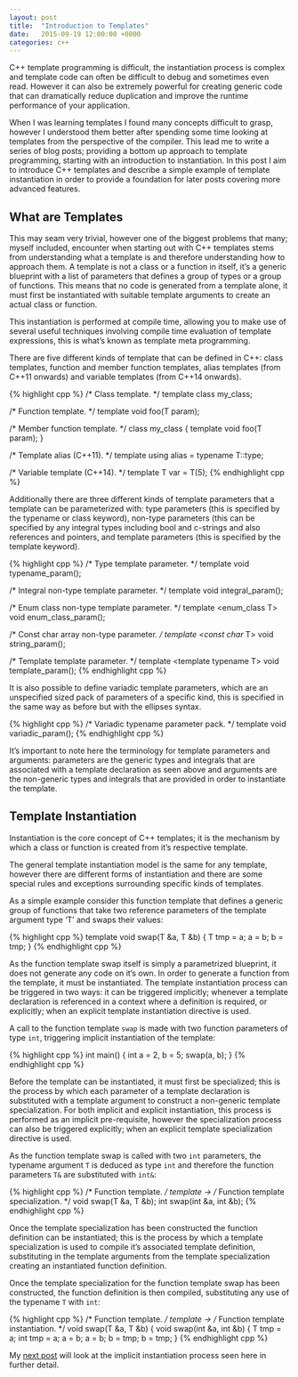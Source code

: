 ```yaml
---
layout: post
title:  "Introduction to Templates"
date:   2015-09-19 12:00:00 +0000
categories: c++
---
```


C\+\+ template programming is difficult, the instantiation process is complex and template code can often be difficult to debug and sometimes even read. However it can also be extremely powerful for creating generic code that can dramatically reduce duplication and improve the runtime performance of your application.

When I was learning templates I found many concepts difficult to grasp, however I understood them better after spending some time looking at templates from the perspective of the compiler. This lead me to write a series of blog posts; providing a bottom up approach to template programming, starting with an introduction to instantiation. In this post I aim to introduce C\+\+ templates and describe a simple example of template instantiation in order to provide a foundation for later posts covering more advanced features.

## What are Templates

This may seam very trivial, however one of the biggest problems that many; myself included, encounter when starting out with C\+\+ templates stems from understanding what a template is and therefore understanding how to approach them. A template is not a class or a function in itself, it’s a generic blueprint with a list of parameters that defines a group of types or a group of functions. This means that no code is generated from a template alone, it must first be instantiated with suitable template arguments to create an actual class or function.

This instantiation is performed at compile time, allowing you to make use of several useful techniques involving compile time evaluation of template expressions, this is what’s known as template meta programming.

There are five different kinds of template that can be defined in C\+\+: class templates, function and member function templates, alias templates (from C\+\+11 onwards) and variable templates (from C\+\+14 onwards).

{% highlight cpp %}
/* Class template. */
template <typename T> class my_class;

/* Function template. */
template <typename T> void foo(T param);

/* Member function template. */
class my_class { template <typename T> void foo(T param); }

/* Template alias (C\+\+11). */
template <typename T> using alias = typename T::type;

/* Variable template (C\+\+14). */
template <typename T> T var = T(5);
{% endhighlight cpp %}

Additionally there are three different kinds of template parameters that a template can be parameterized with: type parameters (this is specified by the typename or class keyword), non-type parameters (this can be specified by any integral types including bool and c-strings and also references and pointers, and template parameters (this is specified by the template keyword).

{% highlight cpp %}
/* Type template parameter. */
template <typename T> void typename_param();

/* Integral non-type template parameter. */
template <int T> void integral_param();

/* Enum class non-type template parameter. */
template <enum_class T> void enum_class_param();

/* Const char array non-type parameter. */
template <const char* T> void string_param();

/* Template template parameter. */
template <template <typename T> typename T> void template_param();
{% endhighlight cpp %}

It is also possible to define variadic template parameters, which are an unspecified sized pack of parameters of a specific kind, this is specified in the same way as before but with the ellipses syntax.

{% highlight cpp %}
/* Variadic typename parameter pack. */
template <typename TN...> void variadic_param();
{% endhighlight cpp %}

It’s important to note here the terminology for template parameters and arguments: parameters are the generic types and integrals that are associated with a template declaration as seen above and arguments are the non-generic types and integrals that are provided in order to instantiate the template.

## Template Instantiation

Instantiation is the core concept of C\+\+ templates; it is the mechanism by which a class or function is created from it’s respective template.

The general template instantiation model is the same for any template, however there are different forms of instantiation and there are some special rules and exceptions surrounding specific kinds of templates.

As a simple example consider this function template that defines a generic group of functions that take two reference parameters of the template argument type ‘T’ and swaps their values:

{% highlight cpp %}
template <typename T>
void swap(T &a, T &b) {
  T tmp = a;
  a = b;
  b = tmp;
}
{% endhighlight cpp %}

As the function template swap itself is simply a parametrized blueprint, it does not generate any code on it’s own. In order to generate a function from the template, it must be instantiated. The template instantiation process can be triggered in two ways: it can be triggered implicitly; whenever a template declaration is referenced in a context where a definition is required, or explicitly; when an explicit template instantiation directive is used.

A call to the function template `swap` is made with two function parameters of type `int`, triggering implicit instantiation of the template:

{% highlight cpp %}
int main() {
  int a = 2, b = 5;
  swap(a, b);
}
{% endhighlight cpp %}

Before the template can be instantiated, it must first be specialized; this is the process by which each parameter of a template declaration is substituted with a template argument to construct a non-generic template specialization. For both implicit and explicit instantiation, this process is performed as an implicit pre-requisite, however the specialization process can also be triggered explicitly; when an explicit template specialization directive is used.

As the function template swap is called with two `int` parameters, the typename argument `T` is deduced as type `int` and therefore the function parameters `T&` are substituted with `int&`:

{% highlight cpp %}
/* Function template. */
template <typename T>         ->      /* Function template specialization. */
void swap(T &a, T &b);                int swap(int &a, int &b);
{% endhighlight cpp %}

Once the template specialization has been constructed the function definition can be instantiated; this is the process by which a template specialization is used to compile it’s associated template definition, substituting in the template arguments from the template specialization creating an instantiated function definition.

Once the template specialization for the function template swap has been constructed, the function definition is then compiled, substituting any use of the typename `T` with `int`:

{% highlight cpp %}
/* Function template. */
template <typename T>         ->    /* Function template instantiation. */
void swap(T &a, T &b) {             void swap(int &a, int &b) {
  T tmp = a;                          int tmp = a;
  a = b;                              a = b;
  b = tmp;                            b = tmp;
} 
{% endhighlight cpp %}

My [next post][template-instantiation] will look at the implicit instantiation process seen here in further detail.

[cpp-samples]: https://github.com/AerialMantis/cpp_samples/tree/master/blog
[template-instantiation]: http://www.aerialmantis.co.uk/blog/2015/11/22/template-instantiation/
